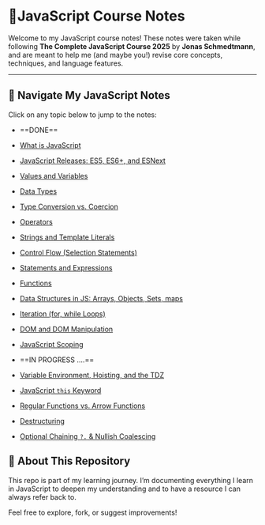 # 📘JavaScript Course Notes

Welcome to my JavaScript course notes! These notes were taken while following **The Complete JavaScript Course 2025** by **Jonas Schmedtmann**, and are meant to help me (and maybe you!) revise core concepts, techniques, and language features.

---

## 📂 Navigate My JavaScript Notes

Click on any topic below to jump to the notes:

- ==DONE==
- [What is JavaScript](./notes/Intro/What%20is%20JavaScript.md)
- [JavaScript Releases: ES5, ES6+, and ESNext](./notes/EcamScript/JavaScript%20Versions%20Overview.md)
- [Values and Variables](./notes/values%20and%20variables/Variables%20in%20JavaScript.md)
- [Data Types](./notes/Data%20Types/Javascript%20Data%20Types.md)
- [Type Conversion vs. Coercion](./notes/type%20conversion,%20coercion/Type%20Conversion%20Vs.%20Type%20Coercion.md)
- [Operators](./notes/operators/operators%20in%20JavaScript.md)
- [Strings and Template Literals](./notes/strings%20and%20template%20literals/Strings%20and%20Template%20Literals.md)
- [Control Flow (Selection Statements)](<./notes/control%20flow/Control%20Flow%20(Selection%20Statements).md>)
- [Statements and Expressions](./notes/statements%20and%20expressions/Statements%20and%20Expressions.md)
- [Functions](./notes//functions/Functions%20in%20JavaScript.md)
- [Data Structures in JS: Arrays, Objects, Sets, maps](./notes/Data%20Structures%20in%20JS/0-%20Built-in%20Data%20Structures%20in%20JS.md)
- [Iteration (for, while Loops)](./notes/Iteration/for,%20while%20loops.md)
- [DOM and DOM Manipulation](./notes/DOM/DOM.md)
- [JavaScript Scoping](./notes/JS%20Scoping/Scoping.md)

- ==IN PROGRESS ....==
- [Variable Environment, Hoisting, and the TDZ](./Hoisting%20and%20TDZ.md)
- [JavaScript `this` Keyword](./this%20Keyword.md)
- [Regular Functions vs. Arrow Functions](./Arrow%20vs%20Regular%20Functions.md)
- [Destructuring](./Destructuring.md)
- [Optional Chaining `?.` & Nullish Coalescing](./Optional%20Chaining%20and%20Nullish.md)

## 📌 About This Repository

This repo is part of my learning journey. I’m documenting everything I learn in JavaScript to deepen my understanding and to have a resource I can always refer back to.

Feel free to explore, fork, or suggest improvements!
